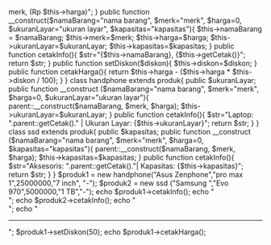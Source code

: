 <?php
class produk{
  public $namaBarang, 
         $merk, 
         $ukuranLayar,
         $kapasitas;
         protected $diskon;
         protected $harga;

  public function getCetak(){
    return "$this->merk, (Rp $this->harga)";
  }
  public function __construct($namaBarang="nama barang", $merk="merk", $harga=0, $ukuranLayar="ukuran layar", $kapasitas="kapasitas"){
    $this->namaBarang = $namaBarang;
    $this->merk=$merk;
    $this->harga=$harga;
    $this->ukuranLayar=$ukuranLayar;
    $this->kapasitas=$kapasitas;
  }

    public function cetakInfo(){
        $str="{$this->namaBarang}, {$this->getCetak()}";
        return $str;
    }
    public function setDiskon($diskon){
        $this->diskon=$diskon;
    }
    public function cetakHarga(){
      return $this->harga - ($this->harga * $this->diskon / 100);
    }
}

class handphone extends produk{
  public $ukuranLayar;
  public function __construct ($namaBarang="nama barang", $merk="merk", $harga=0, $ukuranLayar="ukuran layar"){
     parent::__construct($namaBarang, $merk, $harga);
      $this->ukuranLayar=$ukuranLayar;
  }
     
    public function cetakInfo(){
        $str="Laptop: ".parent::getCetak()." | Ukuran Layar: {$this->ukuranLayar}";
        return $str;
    }
}

class ssd extends produk{
   public $kapasitas;
  public function __construct ($namaBarang="nama barang", $merk="merk", $harga=0, $kapasitas="kapasitas"){
     parent::__construct($namaBarang, $merk, $harga);
      $this->kapasitas=$kapasitas;
  }
     
    public function cetakInfo(){
        $str="Aksesoris: ".parent::getCetak()."| Kapasitas: {$this->kapasitas}";
        return $str;
    }
}

$produk1 = new handphone("Asus Zenphone","pro max 1",25000000,"7 inch", "-");
$produk2 = new ssd ("Samsung ","Evo 970",5000000,"1 TB","-");


echo $produk1->cetakInfo();
echo "<br>";
echo $produk2->cetakInfo();
echo "<br>";
echo "<hr>";
$produk1->setDiskon(50);
echo $produk1->cetakHarga();

